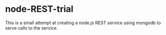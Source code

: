node-REST-trial
===============

This is a small attempt at creating a node.js REST service using mongodb to
serve calls to the service.
